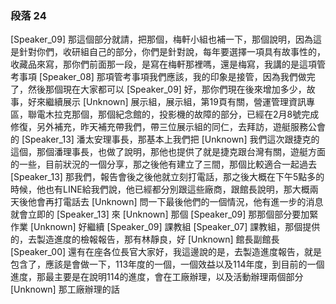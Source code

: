 ### 段落 24

[Speaker_09] 那這個部分就請，把那個，梅軒小組也補一下，那個說明，因為這是針對你們，收研組自己的部分，你們是針對說，每年要選擇一項具有故事性的，收藏品來寫，那你們前面那一段，是寫在梅軒那裡嗎，還是梅寫，我講的是這項管考事項
[Speaker_08] 那項管考事項我們應該，我的印象是接管，因為我們做完了，然後那個現在大家都可以
[Speaker_09] 好，那你們現在後來增加多少，故事，好來繼續展示
[Unknown] 展示組，展示組，第19頁有關，營運管理資訊專區，聯電木拉克那個，那個紀念館的，投影機的故障的部分，已經在2月8號完成修復，另外補充，昨天補充帶我們，帶三位展示組的同仁，去拜訪，遊艇服務公會的
[Speaker_13] 潘太安理事長，那基本上我們把
[Unknown] 我們這次跟捷克的這個，那個潘理事長，也做了說明，那他也提供了就是捷克跟台灣有關，遊艇方面的一些，目前狀況的一個分享，那之後他有建立了三間，那個比較適合一起過去
[Speaker_13] 那我們，報告會後之後他就立刻打電話，那之後大概在下午5點多的時候，他也有LINE給我們說，他已經都分別跟這些廠商，跟館長說明，那大概兩天後他會再打電話去
[Unknown] 問一下最後他們的一個情況，他有進一步的消息就會立即的
[Speaker_13] 來
[Unknown] 那個
[Speaker_09] 那那個部分要加緊作業
[Unknown] 好繼續
[Speaker_09] 課教組
[Speaker_07] 課教組，那個提供的，去製造進度的檢報報告，那有林靜良，好
[Unknown] 館長副館長
[Speaker_00] 還有在座各位長官大家好，我這邊說的是，去製造進度報告，就是包含了，應該是會做一下，113年度的一個，一個效益以及114年度，到目前的一個進度，那最主要是在說明114的進度，會在工廠辦理，以及活動辦理兩個部分
[Unknown] 那工廠辦理的話